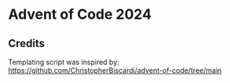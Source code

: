 # Advent of Code 2024

## Credits

Templating script was inspired by: https://github.com/ChristopherBiscardi/advent-of-code/tree/main